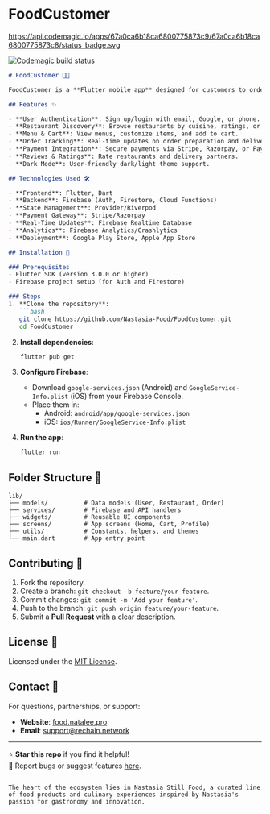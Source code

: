 # FoodCustomer

https://api.codemagic.io/apps/67a0ca6b18ca6800775873c9/67a0ca6b18ca6800775873c8/status_badge.svg

[![Codemagic build status](https://api.codemagic.io/apps/67a0ca6b18ca6800775873c9/67a0ca6b18ca6800775873c8/status_badge.svg)](https://codemagic.io/app/67a0ca6b18ca6800775873c9/67a0ca6b18ca6800775873c8/latest_build)

```markdown
# FoodCustomer 🍕📱

FoodCustomer is a **Flutter mobile app** designed for customers to order food from local restaurants, track deliveries in real-time, and manage their accounts. Built with scalability and user experience in mind, it integrates seamlessly with Firebase for backend operations.

## Features ✨

- **User Authentication**: Sign up/login with email, Google, or phone.
- **Restaurant Discovery**: Browse restaurants by cuisine, ratings, or distance.
- **Menu & Cart**: View menus, customize items, and add to cart.
- **Order Tracking**: Real-time updates on order preparation and delivery.
- **Payment Integration**: Secure payments via Stripe, Razorpay, or PayPal.
- **Reviews & Ratings**: Rate restaurants and delivery partners.
- **Dark Mode**: User-friendly dark/light theme support.

## Technologies Used 🛠️

- **Frontend**: Flutter, Dart
- **Backend**: Firebase (Auth, Firestore, Cloud Functions)
- **State Management**: Provider/Riverpod
- **Payment Gateway**: Stripe/Razorpay
- **Real-Time Updates**: Firebase Realtime Database
- **Analytics**: Firebase Analytics/Crashlytics
- **Deployment**: Google Play Store, Apple App Store

## Installation 🚀

### Prerequisites
- Flutter SDK (version 3.0.0 or higher)
- Firebase project setup (for Auth and Firestore)

### Steps
1. **Clone the repository**:
   ```bash
   git clone https://github.com/Nastasia-Food/FoodCustomer.git
   cd FoodCustomer
   ```

2. **Install dependencies**:
   ```bash
   flutter pub get
   ```

3. **Configure Firebase**:
   - Download `google-services.json` (Android) and `GoogleService-Info.plist` (iOS) from your Firebase Console.
   - Place them in:
     - Android: `android/app/google-services.json`
     - iOS: `ios/Runner/GoogleService-Info.plist`

4. **Run the app**:
   ```bash
   flutter run
   ```

## Folder Structure 📂
```plaintext
lib/
├── models/          # Data models (User, Restaurant, Order)
├── services/        # Firebase and API handlers
├── widgets/         # Reusable UI components
├── screens/         # App screens (Home, Cart, Profile)
├── utils/           # Constants, helpers, and themes
└── main.dart        # App entry point
```

## Contributing 🤝
1. Fork the repository.
2. Create a branch: `git checkout -b feature/your-feature`.
3. Commit changes: `git commit -m 'Add your feature'`.
4. Push to the branch: `git push origin feature/your-feature`.
5. Submit a **Pull Request** with a clear description.

## License 📄
Licensed under the [MIT License](LICENSE).

## Contact 📧
For questions, partnerships, or support:
- **Website**: [food.natalee.pro](https://food.natalee.pro)
- **Email**: support@rechain.network 

---

⭐ **Star this repo** if you find it helpful!  
🐛 Report bugs or suggest features [here](https://github.com/Nastasia-Food/FoodCustomer/issues).
```

The heart of the ecosystem lies in Nastasia Still Food, a curated line of food products and culinary experiences inspired by Nastasia's passion for gastronomy and innovation. 
